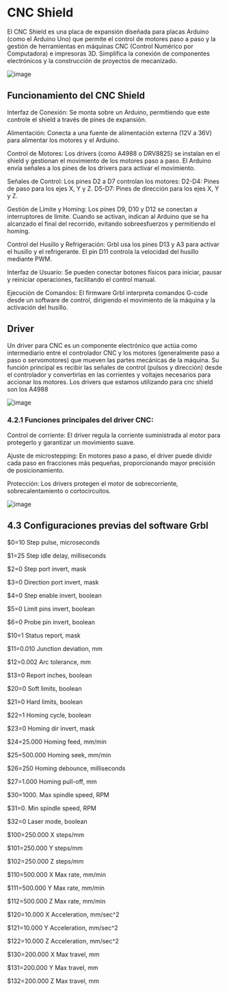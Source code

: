 # CNC Shield

El CNC Shield es una placa de expansión diseñada para placas Arduino (como el Arduino Uno) que permite el control de motores paso a paso y la gestión de herramientas en máquinas CNC (Control Numérico por Computadora) e impresoras 3D. Simplifica la conexión de componentes electrónicos y la construcción de proyectos de mecanizado.

![image](https://github.com/user-attachments/assets/552acaa5-08d4-438c-a52f-11e0224c7ea6)

## Funcionamiento del CNC Shield

Interfaz de Conexión: Se monta sobre un Arduino, permitiendo que este controle el shield a través de pines de expansión.

Alimentación: Conecta a una fuente de alimentación externa (12V a 36V) para alimentar los motores y el Arduino.

Control de Motores: Los drivers (como A4988 o DRV8825) se instalan en el shield y gestionan el movimiento de los motores paso a paso. El Arduino envía señales a los pines de los drivers para activar el movimiento.

Señales de Control: Los pines D2 a D7 controlan los motores: D2-D4: Pines de paso para los ejes X, Y y Z. D5-D7: Pines de dirección para los ejes X, Y y Z.

Gestión de Límite y Homing: Los pines D9, D10 y D12 se conectan a interruptores de límite. Cuando se activan, indican al Arduino que se ha alcanzado el final del recorrido, evitando sobreesfuerzos y permitiendo el homing.

Control del Husillo y Refrigeración: Grbl usa los pines D13 y A3 para activar el husillo y el refrigerante. El pin D11 controla la velocidad del husillo mediante PWM.

Interfaz de Usuario: Se pueden conectar botones físicos para iniciar, pausar y reiniciar operaciones, facilitando el control manual.

Ejecución de Comandos: El firmware Grbl interpreta comandos G-code desde un software de control, dirigiendo el movimiento de la máquina y la activación del husillo.

## Driver
Un driver para CNC es un componente electrónico que actúa como intermediario entre el controlador CNC y los motores (generalmente paso a paso o servomotores) que mueven las partes mecánicas de la máquina. Su función principal es recibir las señales de control (pulsos y dirección) desde el controlador y convertirlas en las corrientes y voltajes necesarios para accionar los motores. Los drivers que estamos utilizando para cnc shield son los A4988

![image](https://github.com/user-attachments/assets/a357146e-324d-4fac-b210-b60c5b15e47a)

### 4.2.1 Funciones principales del driver CNC:

Control de corriente: El driver regula la corriente suministrada al motor para protegerlo y garantizar un movimiento suave.

Ajuste de microstepping: En motores paso a paso, el driver puede dividir cada paso en fracciones más pequeñas, proporcionando mayor precisión de posicionamiento.

Protección: Los drivers protegen el motor de sobrecorriente, sobrecalentamiento o cortocircuitos.

![image](https://github.com/user-attachments/assets/38773eaf-5d04-47a1-8cee-0c96fc1ad10d)

## 4.3 Configuraciones previas del software Grbl

$0=10     Step pulse, microseconds

$1=25     Step idle delay, milliseconds

$2=0     Step port invert, mask

$3=0     Direction port invert, mask

$4=0     Step enable invert, boolean

$5=0     Limit pins invert, boolean

$6=0     Probe pin invert, boolean

$10=1     Status report, mask

$11=0.010     Junction deviation, mm

$12=0.002     Arc tolerance, mm

$13=0     Report inches, boolean

$20=0     Soft limits, boolean

$21=0     Hard limits, boolean

$22=1     Homing cycle, boolean

$23=0     Homing dir invert, mask

$24=25.000     Homing feed, mm/min

$25=500.000     Homing seek, mm/min

$26=250     Homing debounce, milliseconds

$27=1.000     Homing pull-off, mm

$30=1000.     Max spindle speed, RPM

$31=0.     Min spindle speed, RPM

$32=0     Laser mode, boolean

$100=250.000     X steps/mm

$101=250.000     Y steps/mm

$102=250.000     Z steps/mm

$110=500.000     X Max rate, mm/min

$111=500.000     Y Max rate, mm/min

$112=500.000     Z Max rate, mm/min

$120=10.000     X Acceleration, mm/sec^2

$121=10.000     Y Acceleration, mm/sec^2

$122=10.000     Z Acceleration, mm/sec^2

$130=200.000     X Max travel, mm

$131=200.000     Y Max travel, mm

$132=200.000     Z Max travel, mm

